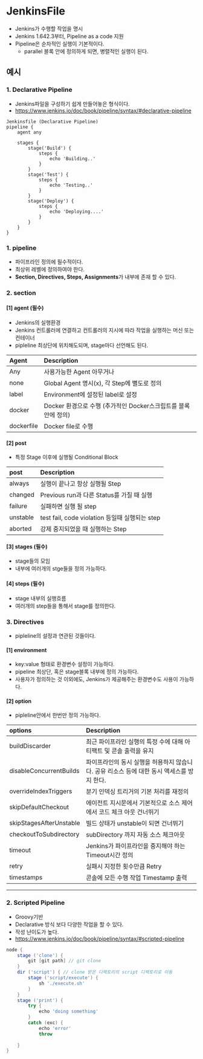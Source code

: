 # JenkinsFile
- Jenkins가 수행할 작업을 명시
- Jenkins 1.642.3부터, Pipeline as a code 지원
- Pipeline은 순차적인 실행이 기본적이다.
  - parallel 블록 안에 정의하게 되면, 병렬적인 실행이 된다.

## 예시

### 1. Declarative Pipeline
- Jenkins파일을 구성하기 쉽게 만들어놓은 형식이다.
- https://www.jenkins.io/doc/book/pipeline/syntax/#declarative-pipeline
```text
Jenkinsfile (Declarative Pipeline)
pipeline {
    agent any

    stages {
        stage('Build') {
            steps {
                echo 'Building..'
            }
        }
        stage('Test') {
            steps {
                echo 'Testing..'
            }
        }
        stage('Deploy') {
            steps {
                echo 'Deploying....'
            }
        }
    }
}
```


### 1. pipeline
- 파이프라인 정의에 필수적이다.
- 최상위 레벨에 정의하여야 한다.
- **Section, Directives, Steps, Assignments**가 내부에 존재 할 수 있다.

### 2. section

#### [1] agent (필수)
- Jenkins의 실행환경
- Jenkins 컨트롤러에 연결하고 컨트롤러의 지시에 따라 작업을 실행하는 머신 또는 컨테이너
- pipleline 최상단에 위치해도되며, stage마다 선언해도 된다.

| Agent          | Description                               |
|:---------------|:------------------------------------------|
| Any            | 사용가능한 Agent 아무거나                          |
| none           | Global Agent 명시(x), 각 Step에 별도로 정의        |
| label          | Environment에 설정된 label로 설정                |
| docker         | Docker 환경으로 수행 (추가적인 Docker스크립트를 블록안에 정의) |
| dockerfile     | Docker file로 수행                           |

#### [2] post
- 특정 Stage 이후에 실행될 Conditional Block

| post     | Description                      |
|:---------|:---------------------------------|
| always   | 실행이 끝나고 항상 실행될 Step              |
| changed  | Previous run과 다른 Status를 가질 때 실행 |
| failure  | 실패하면 실행 될 step                   |
| unstable | test fail, code violation 등일때 실행되는 step                 |
| aborted  | 강제 중지되었을 때 실행하는 Step             |

#### [3] stages (필수)
- stage들의 모임
- 내부에 여러개의 stge들을 정의 가능하다.

#### [4] steps (필수)
- stage 내부의 실행흐름
- 여러개의 step들을 통해서 stage를 정의한다.


### 3. Directives
- pipleline의 설정과 연관된 것들이다.

#### [1] environment
- key:value 형태로 환경변수 설정이 가능하다.
- pipeline 최상단, 혹은 stage블록 내부에 정의 가능하다.
- 사용자가 정의하는 것 이외에도, Jenkins가 제공해주는 환경변수도 사용이 가능하다.
#### [2] option
- pipleline안에서 한번만 정의 가능하다.

| options                 | Description                                          |
|:------------------------|:-----------------------------------------------------|
| buildDiscarder          | 최근 파이프라인 실행의 특정 수에 대해 아티팩트 및 콘솔 출력을 유지               |
| disableConcurrentBuilds | 파이프라인의 동시 실행을 허용하지 않습니다. 공유 리소스 등에 대한 동시 액세스를 방지 한다. |
| overrideIndexTriggers   | 분기 인덱싱 트리거의 기본 처리를 재정의                               |
| skipDefaultCheckout     | 에이전트 지시문에서 기본적으로 소스 제어에서 코드 체크 아웃 건너뛰기               | 
| skipStagesAfterUnstable | 빌드 상태가 unstable이 되면 건너뛰기                             |
 | checkoutToSubdirectory  | subDirectory 까지 자동 소스 체크아웃                           |
| timeout                 | Jenkins가 파이프라인을 중지해야 하는 Timeout시간 정의                 |
| retry                   | 실패시 지정한 횟수만큼 Retry                                   |
| timestamps              | 콘솔에 모든 수행 작업 Timestamp 출력                             |

***

### 2. Scripted Pipeline
- Groovy기반
- Declarative 방식 보다 다양한 작업을 할 수 있다.
- 작성 난이도가 높다.
- https://www.jenkins.io/doc/book/pipeline/syntax/#scripted-pipeline

```groovy
node {
    stage ('clone') {
        git [git path] // git clone
    }
    dir ('script') { // clone 받은 디렉토리의 script 디렉토리로 이동
        stage ('script/execute') {
            sh './execute.sh'
        }
    }
    stage ('print') {
        try {
            echo 'doing something'
        }
        catch (exc) {
            echo 'error'
            throw
       
    }
}
```
